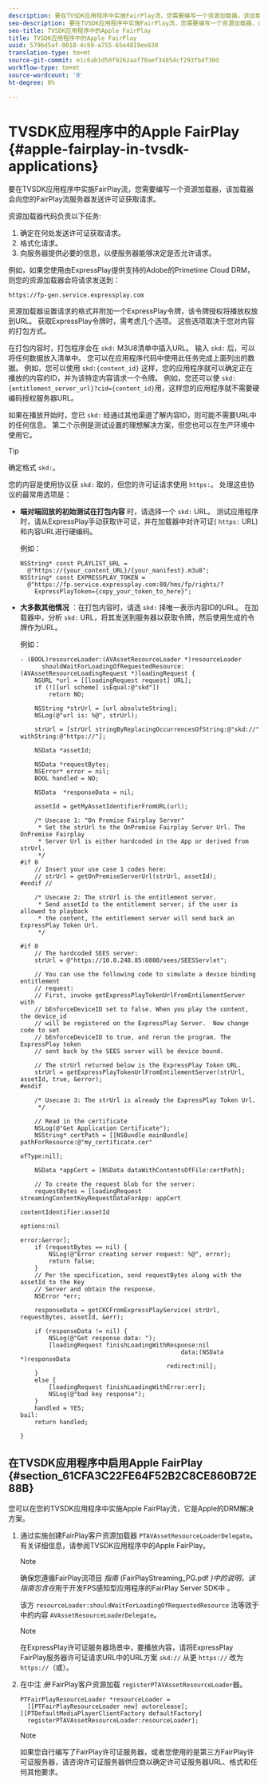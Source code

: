 ```yaml
---
description: 要在TVSDK应用程序中实施FairPlay流，您需要编写一个资源加载器，该加载器会向您的FairPlay流服务器发送许可证获取请求。
seo-description: 要在TVSDK应用程序中实施FairPlay流，您需要编写一个资源加载器，该加载器会向您的FairPlay流服务器发送许可证获取请求。
seo-title: TVSDK应用程序中的Apple FairPlay
title: TVSDK应用程序中的Apple FairPlay
uuid: 5796d5af-0018-4c69-a755-65e4819ee838
translation-type: tm+mt
source-git-commit: e1c6ab1d50f9262aaf70aef34854cf293fb4f30d
workflow-type: tm+mt
source-wordcount: '0'
ht-degree: 0%

---
```



# TVSDK应用程序中的Apple FairPlay {#apple-fairplay-in-tvsdk-applications}

要在TVSDK应用程序中实施FairPlay流，您需要编写一个资源加载器，该加载器会向您的FairPlay流服务器发送许可证获取请求。

资源加载器代码负责以下任务:

1. 确定在何处发送许可证获取请求。
1. 格式化请求。
1. 向服务器提供必要的信息，以便服务器能够决定是否允许请求。

例如，如果您使用由ExpressPlay提供支持的Adobe的Primetime Cloud DRM，则您的资源加载器会将请求发送到：

```
https://fp-gen.service.expressplay.com
```

资源加载器设置请求的格式并附加一个ExpressPlay令牌，该令牌授权将播放权放到URL。 获取ExpressPlay令牌时，需考虑几个选项。 这些选项取决于您对内容的打包方式。

在打包内容时，打包程序会在 `skd:` M3U8清单中插入URL。 输入 `skd:` 后，可以将任何数据放入清单中。 您可以在应用程序代码中使用此任务完成上面列出的数据。 例如，您可以使用 `skd:{content_id}` 这样，您的应用程序就可以确定正在播放的内容的ID，并为该特定内容请求一个令牌。 例如，您还可以使 `skd:{entitlement_server_url}?cid={content_id}`用，这样您的应用程序就不需要硬编码授权服务器URL。

如果在播放开始时，您已 `skd:` 经通过其他渠道了解内容ID，则可能不需要URL中的任何信息。 第二个示例是测试设置的理想解决方案，但您也可以在生产环境中使用它。

>[!TIP]
>
>确定格式 `skd:`。

您的内容是使用协议获 `skd:` 取的，但您的许可证请求使用 `https:`。 处理这些协议的最常用选项是：

* **端对端回放的初始测试在打包内容** 时，请选择一个 `skd:` URL。 测试应用程序时，请从ExpressPlay手动获取许可证，并在加载器中对许可证( `https:` URL)和内容URL进行硬编码。

   例如：

   ```
   NSString* const PLAYLIST_URL =  
     @"https://{your_content_URL}/{your_manifest}.m3u8"; 
   NSString* const EXPRESSPLAY_TOKEN =  
     @"https://fp.service.expressplay.com:80/hms/fp/rights/? 
       ExpressPlayToken={copy_your_token_to_here}";
   ```

* **大多数其他情况** ：在打包内容时，请选 `skd:` 择唯一表示内容ID的URL。 在加载器中，分析 `skd:` URL，将其发送到服务器以获取令牌，然后使用生成的令牌作为URL。

   例如：

   ```
   - (BOOL)resourceLoader:(AVAssetResourceLoader *)resourceLoader  
         shouldWaitForLoadingOfRequestedResource:(AVAssetResourceLoadingRequest *)loadingRequest { 
       NSURL *url = [[loadingRequest request] URL]; 
       if (![[url scheme] isEqual:@"skd"]) 
           return NO; 
   
       NSString *strUrl = [url absoluteString]; 
       NSLog(@"url is: %@", strUrl); 
   
       strUrl = [strUrl stringByReplacingOccurrencesOfString:@"skd://" withString:@"https://"]; 
   
       NSData *assetId; 
   
       NSData *requestBytes; 
       NSError* error = nil; 
       BOOL handled = NO; 
   
       NSData  *responseData = nil; 
   
       assetId = getMyAssetIdentifierFromURL(url); 
   
       /* Usecase 1: "On Premise Fairplay Server" 
        * Set the strUrl to the OnPremise Fairplay Server Url. The OnPremise Fairplay  
        * Server Url is either hardcoded in the App or derived from strUrl. 
        */ 
   #if 0  
       // Insert your use case 1 codes here: 
       // strUrl = getOnPremiseServerUrl(strUrl, assetId); 
   #endif // 
   
       /* Usecase 2: The strUrl is the entitlement server. 
        * Send assetId to the entitlement server; if the user is allowed to playback  
        * the content, the entitlement server will send back an ExpressPlay Token Url. 
        */ 
   
   #if 0 
       // The hardcoded SEES server: 
       strUrl = @"https://10.0.248.85:8080/sees/SEESServlet"; 
   
       // You can use the following code to simulate a device binding entitlement  
       // request:  
       // First, invoke getExpressPlayTokenUrlFromEntilementServer with  
       // bEnforceDeviceID set to false. When you play the content, the device_id  
       // will be registered on the ExpressPlay Server.  Now change code to set  
       // bEnforceDeviceID to true, and rerun the program. The ExpressPlay token  
       // sent back by the SEES server will be device bound. 
   
       // The strUrl returned below is the ExpressPlay Token URL. 
       strUrl = getExpressPlayTokenUrlFromEntilementServer(strUrl, assetId, true, &error); 
   #endif 
   
       /* Usecase 3: The strUrl is already the ExpressPlay Token Url. 
        */ 
   
       // Read in the certificate 
       NSLog(@"Get Application Certificate"); 
       NSString* certPath = [[NSBundle mainBundle] pathForResource:@"my_certificate.cer"  
                                                            ofType:nil]; 
   
       NSData *appCert = [NSData dataWithContentsOfFile:certPath]; 
   
       // To create the request blob for the server: 
       requestBytes = [loadingRequest streamingContentKeyRequestDataForApp: appCert 
                                                         contentIdentifier:assetId  
                                                                   options:nil  
                                                                     error:&error]; 
       if (requestBytes == nil) { 
           NSLog(@"Error creating server request: %@", error); 
           return false; 
       } 
       // Per the specification, send requestBytes along with the assetId to the Key 
       // Server and obtain the response. 
       NSError *err; 
   
       responseData = getCKCFromExpressPlayService( strUrl, requestBytes, assetId, &err); 
   
       if (responseData != nil) { 
           NSLog(@"Get response data: "); 
           [loadingRequest finishLoadingWithResponse:nil  
                                                data:(NSData *)responseData 
                                            redirect:nil]; 
       } 
       else { 
           [loadingRequest finishLoadingWithError:err]; 
           NSLog(@"bad key response"); 
       } 
       handled = YES; 
   bail: 
       return handled; 
   
   }
   ```

## 在TVSDK应用程序中启用Apple FairPlay {#section_61CFA3C22FE64F52B2C8CE860B72E88B}

您可以在您的TVSDK应用程序中实施Apple FairPlay流，它是Apple的DRM解决方案。

1. 通过实施创建FairPlay客户资源加载器 `PTAVAssetResourceLoaderDelegate`。 有关详细信息，请参阅TVSDK应用程序中的Apple FairPlay。

   >[!NOTE]
   >
   >确保您遵循FairPlay流项目 *指南* (FairPlayStreaming_PG.pdf *)中的说明，该指南包含在*&#x200B;用于开发FPS感知型应用程序的FairPlay Server SDK中 [](https://developer.apple.com/services-account/download?path=/Developer_Tools/FairPlay_Streaming_SDK/FairPlay_Streaming_Server_SDK.zip)。

   该方 `resourceLoader:shouldWaitForLoadingOfRequestedResource` 法等效于中的内容 `AVAssetResourceLoaderDelegate`。

   >[!NOTE]
   >
   >在ExpressPlay许可证服务器场景中，要播放内容，请将ExpressPlay FairPlay服务器许可证请求URL中的URL方案 `skd://` 从更 `https://` 改为 `https://`（或）。

1. 在中注 *册* FairPlay客户资源加载 `registerPTAVAssetResourceLoader`器。

   ```
   PTFairPlayResourceLoader *resourceLoader =  
     [[PTFairPlayResourceLoader new] autorelease];  
   [[PTDefaultMediaPlayerClientFactory defaultFactory]  
     registerPTAVAssetResourceLoader:resourceLoader];
   ```

   >[!NOTE]
   >
   >如果您自行编写了FairPlay许可证服务器，或者您使用的是第三方FairPlay许可证服务器，请咨询许可证服务器供应商以确定许可证服务器URL、格式和任何其他要求。